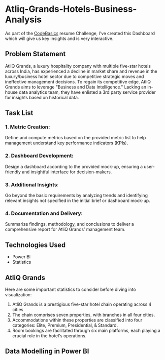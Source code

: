 # Atliq-Grands-Hotels-Business-Analysis
As part of the [CodeBasics](https://codebasics.io/) resume Challenge, I've created this Dashboard which will give us key insights and is very interactive.

## Problem Statement
AtliQ Grands, a luxury hospitality company with multiple five-star hotels across India, has experienced a decline in market share and revenue in the luxury/business hotel sector due to competitive strategic moves and
ineffective management decisions. To regain its competitive edge, AtliQ Grands aims to leverage "Business and Data Intelligence." Lacking an in-house data analytics team, they have enlisted a 3rd party service provider for 
insights based on historical data.

## Task List
### 1. Metric Creation:
Define and compute metrics based on the provided metric list to help management understand key performance indicators (KPIs).
### 2. Dashboard Development:
Design a dashboard according to the provided mock-up, ensuring a user-friendly and insightful interface for decision-makers.
### 3. Additional Insights:
Go beyond the basic requirements by analyzing trends and identifying relevant insights not specified in the initial brief or dashboard mock-up.
### 4. Documentation and Delivery:
Summarize findings, methodology, and conclusions to deliver a comprehensive report for AtliQ Grands’ management team.

## Technologies Used
* Power BI
* Statistics

## AtliQ Grands
Here are some important statistics to consider before diving into visualization:

1. AtliQ Grands is a prestigious five-star hotel chain operating across 4 cities.
2. The chain comprises seven properties, with branches in all four cities.
3. Accommodations within these properties are classified into four categories: Elite, Premium, Presidential, & Standard.
4. Room bookings are facilitated through six main platforms, each playing a crucial role in the hotel's operations.

## Data Modelling in Power BI  
